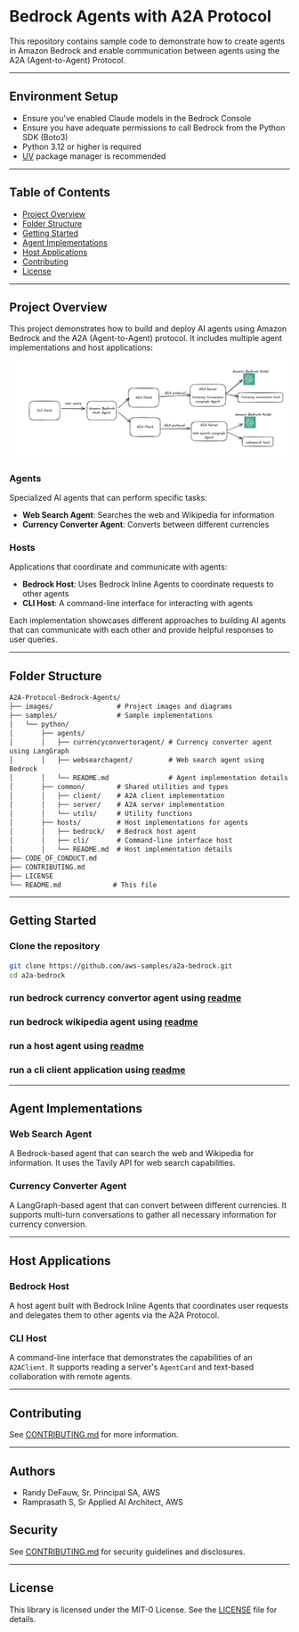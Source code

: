 # Bedrock Agents with A2A Protocol

This repository contains sample code to demonstrate how to create agents in Amazon Bedrock and enable communication between agents using the A2A (Agent-to-Agent) Protocol.

---

## Environment Setup

- Ensure you've enabled Claude models in the Bedrock Console  
- Ensure you have adequate permissions to call Bedrock from the Python SDK (Boto3)  
- Python 3.12 or higher is required  
- [UV](https://github.com/astral-sh/uv) package manager is recommended

---

## Table of Contents

- [Project Overview](#project-overview)
- [Folder Structure](#folder-structure)
- [Getting Started](#getting-started)
- [Agent Implementations](#agent-implementations)
- [Host Applications](#host-applications)
- [Contributing](#contributing)
- [License](#license)

---

## Project Overview

This project demonstrates how to build and deploy AI agents using Amazon Bedrock and the A2A (Agent-to-Agent) protocol. It includes multiple agent implementations and host applications:

![image info](./images/Bedrockagents-A2A.png)

### Agents
Specialized AI agents that can perform specific tasks:
- **Web Search Agent**: Searches the web and Wikipedia for information
- **Currency Converter Agent**: Converts between different currencies

### Hosts
Applications that coordinate and communicate with agents:
- **Bedrock Host**: Uses Bedrock Inline Agents to coordinate requests to other agents
- **CLI Host**: A command-line interface for interacting with agents

Each implementation showcases different approaches to building AI agents that can communicate with each other and provide helpful responses to user queries.

---

## Folder Structure

```
A2A-Protocol-Bedrock-Agents/
├── images/                # Project images and diagrams
├── samples/               # Sample implementations
│   └── python/
│       ├── agents/
│       │   ├── currencyconvertoragent/ # Currency converter agent using LangGraph
│       │   ├── websearchagent/         # Web search agent using Bedrock
│       │   └── README.md               # Agent implementation details
│       ├── common/        # Shared utilities and types
│       │   ├── client/    # A2A client implementation
│       │   ├── server/    # A2A server implementation
│       │   └── utils/     # Utility functions
│       ├── hosts/         # Host implementations for agents
│       │   ├── bedrock/   # Bedrock host agent
│       │   ├── cli/       # Command-line interface host
│       │   └── README.md  # Host implementation details
├── CODE_OF_CONDUCT.md
├── CONTRIBUTING.md
├── LICENSE
└── README.md             # This file
```

---

## Getting Started

### Clone the repository

```bash
git clone https://github.com/aws-samples/a2a-bedrock.git
cd a2a-bedrock
```

### run bedrock currency convertor agent using [readme](./samples/python/agents/currencyconvertoragent/README.md)


### run bedrock wikipedia agent using [readme](./samples/python/agents/websearchagent/README.md)


### run a host agent using [readme](./samples/python/hosts/bedrock/README.md)

### run a cli client application using [readme](./samples/python/hosts/cli/README.md)


---

## Agent Implementations

### Web Search Agent
A Bedrock-based agent that can search the web and Wikipedia for information. It uses the Tavily API for web search capabilities.

### Currency Converter Agent
A LangGraph-based agent that can convert between different currencies. It supports multi-turn conversations to gather all necessary information for currency conversion.

---

## Host Applications

### Bedrock Host
A host agent built with Bedrock Inline Agents that coordinates user requests and delegates them to other agents via the A2A Protocol.

### CLI Host
A command-line interface that demonstrates the capabilities of an `A2AClient`. It supports reading a server's `AgentCard` and text-based collaboration with remote agents.

---

## Contributing

See [CONTRIBUTING.md](CONTRIBUTING.md) for more information.

---

## Authors

- Randy DeFauw, Sr. Principal SA, AWS
- Ramprasath S, Sr Applied AI Architect, AWS

## Security

See [CONTRIBUTING.md](CONTRIBUTING.md) for security guidelines and disclosures.

---

## License

This library is licensed under the MIT-0 License. See the [LICENSE](LICENSE) file for details.